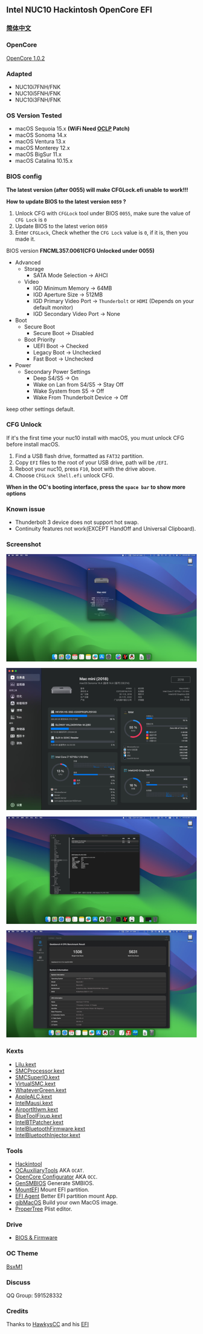 
## Intel NUC10 Hackintosh OpenCore EFI

### [简体中文](README.zh_CN.md)

### OpenCore

[OpenCore 1.0.2](https://github.com/acidanthera/OpenCorePkg)


### Adapted

- NUC10i7FNH/FNK
- NUC10i5FNH/FNK
- NUC10i3FNH/FNK


### OS Version Tested

- macOS Sequoia 15.x **(WiFi Need [OCLP](releases/tag/oclp) Patch)**
- macOS Sonoma 14.x 
- macOS Ventura 13.x
- macOS Monterey 12.x
- macOS BigSur 11.x
- macOS Catalina 10.15.x


### BIOS config

**The latest version (after 0055) will make CFGLock.efi unable to work!!!**

**How to update BIOS to the latest version `0059` ?** 
1. Unlock CFG with `CFGLock` tool under BIOS `0055`, make sure the value of `CFG Lock` is `0` 
2. Update BIOS to the latest verion `0059` 
3. Enter `CFGLock`, Check whether the `CFG Lock` value is `0`, if it is, then you made it. 


BIOS version **FNCML357.0061(CFG Unlocked under 0055)**

+ Advanced
  - Storage
    * SATA Mode Selection -> AHCI
  - Video
    * IGD Minimum Memory -> 64MB
    * IGD Aperture Size -> 512MB
    * IGD Primary Video Port -> `Thunderbolt` or `HDMI` (Depends on your default monitor)
    * IGD Secondary Video Port -> None
+ Boot 
  - Secure Boot
    * Secure Boot -> Disabled
  - Boot Priority
    * UEFI Boot -> Checked
    * Legacy Boot -> Unchecked
    * Fast Boot -> Unchecked
+ Power
  - Secondary Power Settings
    * Deep S4/S5 -> On
    * Wake on Lan from S4/S5 -> Stay Off
    * Wake System from S5 -> Off
    * Wake From Thunderbolt Device -> Off

keep other settings default.


### CFG Unlock

If it's the first time your nuc10 install with macOS, you must unlock CFG before install macOS.

1. Find a USB flash drive, formatted as `FAT32` partition.
2. Copy `EFI` files to the root of your USB drive, path will be `/EFI`.
3. Reboot your nuc10, press `F10`, boot with the drive above. 
4. Choose `CFGLock Shell.efi` unlock CFG. 

**When in the OC's booting interface, press the `space bar` to show more options**


### Known issue

- Thunderbolt 3 device does not support hot swap.
- Continuity features not work(EXCEPT HandOff and Universal Clipboard).


### Screenshot

![macOS](Screenshot/about.jpg)

![Info](Screenshot/info.jpg)

![Thunderbolt3](Screenshot/thunderbolt3.jpg)

![Geekbench6](Screenshot/geekbench6.jpg)


### Kexts

- [Lilu.kext](https://github.com/acidanthera/Lilu)
- [SMCProcessor.kext](https://github.com/acidanthera/VirtualSMC)
- [SMCSuperIO.kext](https://github.com/acidanthera/VirtualSMC)
- [VirtualSMC.kext](https://github.com/acidanthera/VirtualSMC)
- [WhateverGreen.kext](https://github.com/acidanthera/WhateverGreen)
- [AppleALC.kext](https://github.com/acidanthera/AppleALC)
- [IntelMausi.kext](https://github.com/acidanthera/IntelMausi)
- [AirportItlwm.kext](https://github.com/OpenIntelWireless/itlwm)
- [BlueToolFixup.kext](https://github.com/acidanthera/BrcmPatchRAM)
- [IntelBTPatcher.kext](https://github.com/OpenIntelWireless/IntelBluetoothFirmware)
- [IntelBluetoothFirmware.kext](https://github.com/OpenIntelWireless/IntelBluetoothFirmware)
- [IntelBluetoothInjector.kext](https://github.com/OpenIntelWireless/IntelBluetoothFirmware)


### Tools

- [Hackintool](https://github.com/headkaze/Hackintool) 
- [OCAuxiliaryTools](https://github.com/ic005k/OCAuxiliaryTools) AKA `OCAT`.
- [OpenCore Configurator](https://mackie100projects.altervista.org/opencore-configurator/) AKA `OCC`.
- [GenSMBIOS](https://github.com/corpnewt/GenSMBIOS) Generate SMBIOS.
- [MountEFI](https://github.com/corpnewt/MountEFI) Mount EFI partition.
- [EFI Agent](https://github.com/headkaze/EFI-Agent) Better EFI partition mount App.
- [gibMacOS](https://github.com/corpnewt/gibMacOS) Build your own MacOS image.
- [ProperTree](https://github.com/corpnewt/ProperTree) Plist editor.


### Drive

- [BIOS & Firmware](https://www.asus.com.cn/supportonly/nuc10i7fnh/helpdesk_bios/) 


### OC Theme

[BsxM1](https://github.com/blackosx/BsxM1)


### Discuss

QQ Group: 591528332


### Credits

Thanks to [HawkysCC](https://github.com/HawkysCC) and his [EFI](https://github.com/HawkysCC/Hackintosh-NUC10i7)
